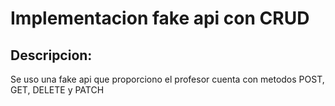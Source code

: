 # Implementacion fake api con CRUD

## Descripcion: 

Se uso una fake api que proporciono el profesor cuenta con metodos POST, GET, DELETE y PATCH

